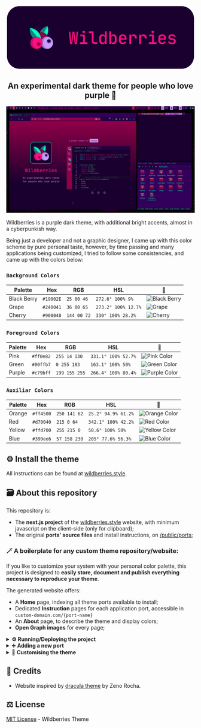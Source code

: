 <div align="center">
<img src="./public/img/ui/wb_brand.svg" alt="Wildberries" width="500px">
<h2>An experimental dark theme for people who love purple 🍒</h2>
</div>

<div align="center">
<img src="./public/img/screenshot.png" alt="Wildberries">
</div>

Wildberries is a purple dark theme, with additional
bright accents, almost in a cyberpunkish way.

Being just a developer and not a graphic designer, I came up with this
color scheme by pure personal taste, however, by time passing and many
applications being customized, I tried to follow some consistencies, and came up with the colors below:

### `Background Colors`

| Palette     | Hex       | RGB         | HSL                 | 🎨                                                                  |
| ----------- | --------- | ----------- | ------------------- | ------------------------------------------------------------------- |
| Black Berry | `#19002E` | `25 00 46`  | `272.6° 100% 9%`    | ![Black Berry](https://via.placeholder.com/20/19002E/19002E?text=+) |
| Grape       | `#240041` | `36 00 65`  | `273.2° 100% 12.7%` | ![Grape](https://via.placeholder.com/20/240041/240041?text=+)       |
| Cherry      | `#900048` | `144 00 72` | `330° 100% 28.2%`   | ![Cherry](https://via.placeholder.com/20/900048/900048?text=+)      |

### `Foreground Colors`

| Palette | Hex       | RGB           | HSL                 | 🎨                                                                   |
| ------- | --------- | ------------- | ------------------- | -------------------------------------------------------------------- |
| Pink    | `#ff0e82` | `255 14 130`  | `331.1° 100% 52.7%` | ![Pink Color](https://via.placeholder.com/20/ff0e82/ff0e82?text=+)   |
| Green   | `#00ffb7` | `0 255 183`   | `163.1° 100% 50%`   | ![Green Color](https://via.placeholder.com/20/00ffb7/00ffb7?text=+)  |
| Purple  | `#c79bff` | `199 155 255` | `266.4° 100% 80.4%` | ![Purple Color](https://via.placeholder.com/20/c79bff/c79bff?text=+) |

### `Auxiliar Colors`

| Palette | Hex       | RGB          | HSL                 | 🎨                                                                   |
| ------- | --------- | ------------ | ------------------- | -------------------------------------------------------------------- |
| Orange  | `#ff4500` | `250 141 62` | `25.2° 94.9% 61.2%` | ![Orange Color](https://via.placeholder.com/20/fa8d3e/fa8d3e?text=+) |
| Red     | `#d70040` | `215 0 64`   | `342.1° 100% 42.2%` | ![Red Color](https://via.placeholder.com/20/d70040/d70040?text=+)    |
| Yellow  | `#ffd700` | `255 215 0`  | `50.6° 100% 50%`    | ![Yellow Color](https://via.placeholder.com/20/ffd700/ffd700?text=+) |
| Blue    | `#399ee6` | `57 158 230` | `205° 77.6% 56.3%`  | ![Blue Color](https://via.placeholder.com/20/399ee6/399ee6?text=+)   |

  <!-- alternative for purple: #a470d8 -->
  <!-- Another interesting purple: #ac4ea4 -->

## ⚙️ Install the theme

All instructions can be found at [wildberries.style](https://wildberries.style/).

## 🗃️ About this repository

This repository is:

- The **next.js project** of the [wildberries.style](https://wildberries.style/) website, with minimum javascript on the client-side (only for clipboard);
- The original **ports' source files** and install instructions, on [/public/ports](https://github.com/gbgabo/wildberries/tree/main/ports);

### 🪄 A boilerplate for any custom theme repository/website:

If you like to customize your system with your personal color palette, this project is designed to **easily store, document and publish everything necessary to reproduce your theme**.

The generated website offers:

- A **Home** page, indexing all theme ports available to install;
- Dedicated **Instruction** pages for each application port, accessible in `custom-domain.com/{port-name}`
- An **About** page, to describe the theme and display colors;
- **Open Graph images** for every page;

<details>
<summary><b>⚙️ Running/Deploying the project</b></summary>

**Running**

First, run the Next.js development server:

```bash
yarn dev
```

And open [http://localhost:3000](http://localhost:3000) with your browser to see the result.

**Building the project**

```bash
yarn build
```

To learn more, take a look at the [Next.js Documentation](https://nextjs.org/docs)

</details>

<details>
<summary>➕ <b>Adding a new port</b></summary>
<br>
All ports are located on `public/ports`, each one is contained within a directory named by the port's application name, like `vim`, `chrome`, `slack`, etc...

A port directory is expected to have three main files:

```
public/ports
        ├── doom-emacs
        │   ├── install.md
        │   ├── screenshots
        │   │   ├── image.png
        │   │   └── image2.png
        │   └── assets
        │       ├── windows.zip
        │       └── linux.conf
        ├── chrome
        │   └── ...
        ├── slack
        │   └── ...
        └── ...
```

- A **install.md** file, containing instruction steps to install the theme for that application, you can write anything necessary to guide in the instalation process. A header with the port formal `title` and `platform` suported is expected:

  ```md
  ---
  title: Doom Emacs
  platform: ["linux", "windows"]
  ---

  1. step one
  2. step two
  ```

- A **screenshots folder**, to store the images to be displayed in the port instruction page

- **Installation assets**, in the case it's needed to install the port. All assets need to be stored in an "assets" folder. If the assets need to be contained within a dedicated folder name, zip it to be listed as one file. For each file, a download button is created on the port page.
</details>

<details>
<summary>🎨 <b>Customising the theme</b></summary>

On `styles/globals.css`, the `:root` selector contains all the color variables the website is based on:

```css
:root {
  --black-berry: #19002e;
  --grape: #240041;
  --cherry: #900048;
  --purple: #c79bff;
  --red: #d70040;
  --pink: #ff0e82;
  --green: #00ffb7;
  --orange: #ff4500;
  --yellow: #ffd700;
  --blue: #399ee6;

  --background-dark: var(--grape);
  --background-darker: var(--black-berry);
  --foreground: var(--pink);
  --secondary-foreground: var(--purple);

  --element-background: var(--cherry);
  --element-foreground: var(--green);
}
```

</details>

## 🌟 Credits

- Website inspired by [dracula theme](http://draculatheme.com/) by Zeno Rocha.

## ⚖️ License

[MIT License](./LICENSE) - Wildberries Theme
